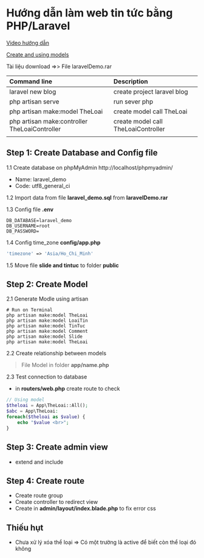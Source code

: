 # Hướng dẫn làm web tin tức bằng PHP/Laravel
[Video hướng dẫn](https://www.youtube.com/watch?v=KlKJNLweHx8&list=PLnJJBmKEuhNkpZ6rFUhDAmcV9_nKENO47&index=2)

[Create and using models](https://laravel.com/docs/5.8/eloquent)

Tài liệu download =>> File laravelDemo.rar

| Command line                                  | Description                         |
|:----------------------------------------------|:------------------------------------|
| laravel new blog                              | create project laravel blog         |
| php artisan serve                             | run sever php                       |
| php artisan make:model TheLoai                | create model call TheLoai           |
| php artisan make:controller TheLoaiController | create model call TheLoaiController |
|                                               |                                     |

## Step 1: Create Database and Config file
1.1 Create database on phpMyAdmin http://localhost/phpmyadmin/
    
- Name: laravel_demo
- Code: utf8_general_ci

1.2 Import data from file __laravel_demo.sql__ from __laravelDemo.rar__

1.3 Config file __.env__
```env
DB_DATABASE=laravel_demo
DB_USERNAME=root
DB_PASSWORD=
```

1.4 Config time_zone __config/app.php__
```php
'timezone' => 'Asia/Ho_Chi_Minh'
```

1.5 Move file __slide and tintuc__ to folder __public__

## Step 2: Create Model

2.1 Generate Modle using artisan
```
# Run on Terminal
php artisan make:model TheLoai
php artisan make:model LoaiTin
php artisan make:model TinTuc
php artisan make:model Comment
php artisan make:model Slide
php artisan make:model TheLoai
```

2.2 Create relationship between models

> File Model in folder __app/name.php__

2.3 Test connection to database

- in __routers/web.php__ create route to check
```php
// Using model
$theloai = App\TheLoai::All();
$abc = App\TheLoai:
foreach($theloai as $value) {
    echo "$value <br>";
}
```

## Step 3: Create admin view
- extend and include

## Step 4: Create route
- Create route group
- Create controller to redirect view
- Create <base> in __admin/layout/index.blade.php__ to fix error css

## Thiếu hụt
- Chưa xử lý xóa thể loại => Có một trường là active để biết còn thể loại đó không